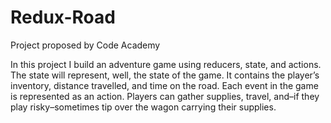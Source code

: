 # Redux-Road

Project proposed by Code Academy

In this project I build an adventure game using reducers, state, and actions. 
The state will represent, well, the state of the game. It contains the player’s inventory, distance travelled, and time on the road. 
Each event in the game is represented as an action. Players can gather supplies, travel, and–if they play risky–sometimes tip over the wagon carrying their supplies.
